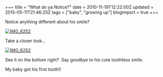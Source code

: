 +++
title = "What do ya Notice?"
date = 2010-11-19T12:22:00Z
updated = 2015-05-11T21:46:25Z
tags = ["baby", "growing up"]
blogimport = true 
+++

Notice anything different about his smile?

[![IMG_6252](https://latc.s3.amazonaws.com/wp-content/uploads/2010/11/IMG_6252.jpg "IMG_6252")](https://latc.s3.amazonaws.com/wp-content/uploads/2010/11/IMG_6252.jpg)

Take a closer look…

[![IMG_6252](https://latc.s3.amazonaws.com/wp-content/uploads/2010/11/IMG_62521.jpg "IMG_6252")](https://latc.s3.amazonaws.com/wp-content/uploads/2010/11/IMG_62521.jpg)

See it on the bottom right?&#160; Say goodbye to his cute toothless smile.

My baby got his first tooth!!
